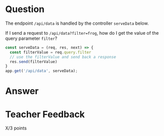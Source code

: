 # Question

The endpoint `/api/data` is handled by the controller `serveData` below.

If I send a request to `/api/data?filter=frog`, how do I get the value of the query parameter `filter`?

```js
const serveData = (req, res, next) => {
  const filterValue = req.query.filter
  // use the filterValue and send back a response
  res.send(filterValue)
}
app.get('/api/data', serveData);
```

# Answer

# Teacher Feedback

X/3 points